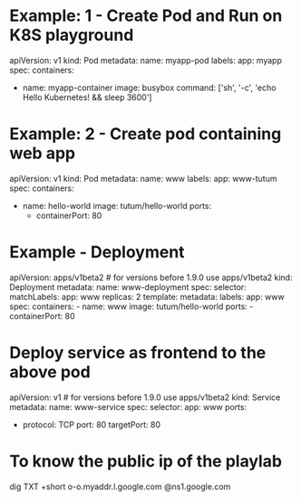 # Example: 1 - Create Pod and Run on K8S playground
apiVersion: v1
kind: Pod
metadata:
  name: myapp-pod
  labels:
    app: myapp
spec:
  containers:
  - name: myapp-container
    image: busybox
    command: ['sh', '-c', 'echo Hello Kubernetes! && sleep 3600']

# Example: 2  - Create pod containing web app
apiVersion: v1
kind: Pod
metadata:
  name: www
  labels:
    app: www-tutum
spec:
  containers:
  - name: hello-world
    image: tutum/hello-world
    ports:
    - containerPort: 80


# Example - Deployment
apiVersion: apps/v1beta2 # for versions before 1.9.0 use apps/v1beta2
kind: Deployment
metadata:
  name: www-deployment
spec:
  selector:
    matchLabels:
      app: www
  replicas: 2 
  template:
    metadata:
      labels:
        app: www
    spec:
      containers:
      - name: www
        image: tutum/hello-world
        ports:
        - containerPort: 80

# Deploy service as frontend to the above pod
apiVersion: v1  # for versions before 1.9.0 use apps/v1beta2
kind: Service
metadata:
  name: www-service
spec:
  selector:
    app: www
  ports:
  - protocol: TCP
    port: 80
    targetPort: 80

# To know the public ip of the playlab
dig TXT +short o-o.myaddr.l.google.com @ns1.google.com
